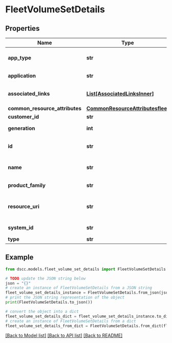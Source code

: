 # FleetVolumeSetDetails


## Properties

Name | Type | Description | Notes
------------ | ------------- | ------------- | -------------
**app_type** | **str** | Application name &#x60;Filter&#x60; | [optional] 
**application** | **str** | Application name | [optional] 
**associated_links** | [**List[AssociatedLinksInner]**](AssociatedLinksInner.md) | Associated Links Details | [optional] 
**common_resource_attributes** | [**CommonResourceAttributesfleet**](CommonResourceAttributesfleet.md) |  | [optional] 
**customer_id** | **str** | customerId | [optional] 
**generation** | **int** | generation &#x60;Filter, Sort&#x60; | [optional] 
**id** | **str** | id of the volume set &#x60;Filter&#x60; | [optional] 
**name** | **str** | name of volume-set &#x60;Filter, Sort&#x60; | [optional] 
**product_family** | **str** | Product Family | [optional] 
**resource_uri** | **str** | resourceUri for detailed volume object | [optional] 
**system_id** | **str** | system ID. &#x60;Filter, Sort&#x60; | [optional] 
**type** | **str** | type | [optional] 

## Example

```python
from dscc.models.fleet_volume_set_details import FleetVolumeSetDetails

# TODO update the JSON string below
json = "{}"
# create an instance of FleetVolumeSetDetails from a JSON string
fleet_volume_set_details_instance = FleetVolumeSetDetails.from_json(json)
# print the JSON string representation of the object
print(FleetVolumeSetDetails.to_json())

# convert the object into a dict
fleet_volume_set_details_dict = fleet_volume_set_details_instance.to_dict()
# create an instance of FleetVolumeSetDetails from a dict
fleet_volume_set_details_from_dict = FleetVolumeSetDetails.from_dict(fleet_volume_set_details_dict)
```
[[Back to Model list]](../README.md#documentation-for-models) [[Back to API list]](../README.md#documentation-for-api-endpoints) [[Back to README]](../README.md)


